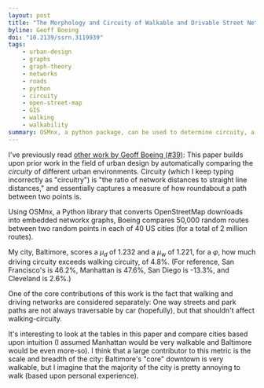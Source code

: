 ```yaml
---
layout: post
title: "The Morphology and Circuity of Walkable and Drivable Street Networks"
byline: Geoff Boeing
doi: "10.2139/ssrn.3119939"
tags:
    - urban-design
    - graphs
    - graph-theory
    - networks
    - roads
    - python
    - circuity
    - open-street-map
    - GIS
    - walking
    - walkability
summary: OSMnx, a python package, can be used to determine circuity, a measure of walkability versus drivability in US cities.
---
```


I've previously read [other work by Geoff Boeing (#39)](http://blog.jordan.matelsky.com/365papers/39/): This paper builds upon prior work in the field of urban design by automatically comparing the _circuity_ of different urban environments. Circuity (which I keep typing incorrectly as "circuitry") is "the ratio of network distances to straight line distances," and essentially captures a measure of how roundabout a path between two points is.

Using OSMnx, a Python library that converts OpenStreetMap downloads into embedded networkx graphs, Boeing compares 50,000 random routes between two random points in each of 40 US cities (for a total of 2 million routes).


My city, Baltimore, scores a $\mu_d$ of 1.232 and a $\mu_w$ of 1.221, for a $\varphi$, how much driving circuity exceeds walking circuity, of 4.8%. (For reference, San Francisco's is 46.2%, Manhattan is 47.6%, San Diego is -13.3%, and Cleveland is 2.6%.)

One of the core contributions of this work is the fact that walking and driving networks are considered separately: One way streets and park paths are not always traversable by car (hopefully), but that shouldn't affect walking-circuity.

It's interesting to look at the tables in this paper and compare cities based upon intuition (I assumed Manhattan would be very walkable and Baltimore would be even more-so). I think that a large contributor to this metric is the scale and breadth of the city: Baltimore's "core" downtown is very walkable, but I imagine that the majority of the city is pretty annoying to walk (based upon personal experience).
